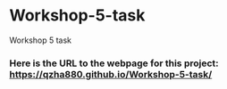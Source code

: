 # Workshop-5-task
Workshop 5 task

### Here is the URL to the webpage for this project: https://qzha880.github.io/Workshop-5-task/
